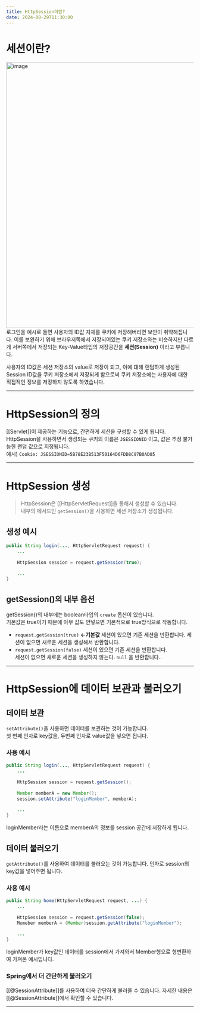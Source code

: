 ```yaml
---
title: HttpSession이란?
date: 2024-08-29T11:30:00
---
```


# 세션이란?

<img width="713" alt="image" src="https://gist.github.com/user-attachments/assets/c91fdd1b-832a-4da4-8bce-bfaaf91c1f57"><br>로그인을 예시로 들면 사용자의 ID값 자체를 쿠키에 저장해버리면 보안이 취약해집니다.
이를 보완하기 위해 브라우저쪽에서 저장되어있는 쿠키 저장소와는 비슷하지만 다르게 서버쪽에서 저장되는 Key-Value타입의 저장공간을 **세션(Session)** 이라고 부릅니다.

사용자의 ID값은 세션 저장소의 value로 저장이 되고, 이에 대해 랜덤하게 생성된 Session ID값을 쿠키 저장소에서 저장되게 함으로써 쿠키 저장소에는 사용자에 대한 직접적인 정보를 저장하지 않도록 하였습니다.

---
# HttpSession의 정의

[[Servlet]]이 제공하는 기능으로, 간편하게 세션을 구성할 수 있게 됩니다.<br>HttpSession을 사용하면서 생성되는 쿠키의 이름은 `JSESSIONID` 이고, 값은 추정 불가능한 랜덤 값으로 지정됩니다.<br>예시) `Cookie: JSESSIONID=5B78E23B513F50164D6FDD8C97B0AD05`

---

# HttpSession 생성

> HttpSession은 [[HttpServletRequest]]을 통해서 생성할 수 있습니다.<br>내부의 메서드인 `getSession()`을 사용하면 세션 저장소가 생성됩니다.

## 생성 예시

```java
public String login(..., HttpServletRequest request) {
	...
	
	HttpSession session = request.getSession(true);
	
	...
}
```

## getSession()의 내부 옵션

getSession()의 내부에는 boolean타입의 `create` 옵션이 있습니다.<br>기본값은 true이기 때문에 아무 값도 안넣으면 기본적으로 true방식으로 작동합니다.

- `request.getSession(true)` **<-기본값**
	세션이 있으면 기존 세션을 반환합니다.
	세션이 없으면 새로운 세션을 생성해서 반환합니다. 
- `request.getSession(false)`
	세션이 있으면 기존 세션을 반환합니다.  
	세션이 없으면 새로운 세션을 생성하지 않는다. `null` 을 반환합니다..

---

# HttpSession에 데이터 보관과 불러오기

## 데이터 보관

`setAttribute()`을 사용하면 데이터를 보관하는 것이 가능합니다.<br>첫 번째 인자로 key값을, 두번째 인자로 value값을 넣으면 됩니다.

### 사용 예시
```java
public String login(..., HttpServletRequest request) {
	...
	
	HttpSession session = request.getSession();
	
	Member memberA = new Member();
	session.setAttribute("loginMember", memberA);
	
	...
}
```
loginMember라는 이름으로 memberA의 정보를 session 공간에 저장하게 됩니다.

## 데이터 불러오기

`getAttribute()`를 사용하여 데이터를 불러오는 것이 가능합니다.
인자로 session의 key값을 넣어주면 됩니다.

### 사용 예시
```java
public String home(HttpServletRequest request, ...) {
	...
	
	HttpSession session = request.getSession(false);
	Memeber memberA = (Member)session.getAttribute("loginMember");
	
	...
}
```
loginMember가 key값인 데이터를 session에서 가져와서 Member형으로 형변환하여 가져온 예시입니다.

### Spring에서 더 간단하게 불러오기
[[@SessionAttribute]]를 사용하여 더욱 간단하게 불러올 수 있습니다.
자세한 내용은 [[@SessionAttribute]]에서 확인할 수 있습니다.

---
